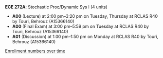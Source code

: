 **ECE 272A**: Stochastic Proc/Dynamic Sys I (4 units)

- **A00** (Lecture) at 2:00 pm–3:20 pm on Tuesday, Thursday at RCLAS R40 by Touri, Behrouz (A15366140)
- **A00** (Final Exam) at 3:00 pm–5:59 pm on Tuesday at RCLAS R40 by Touri, Behrouz (A15366140)
- **A01** (Discussion) at 1:00 pm–1:50 pm on Monday at RCLAS R40 by Touri, Behrouz (A15366140)

[Enrollment numbers over time](./ECE272A.tsv)
